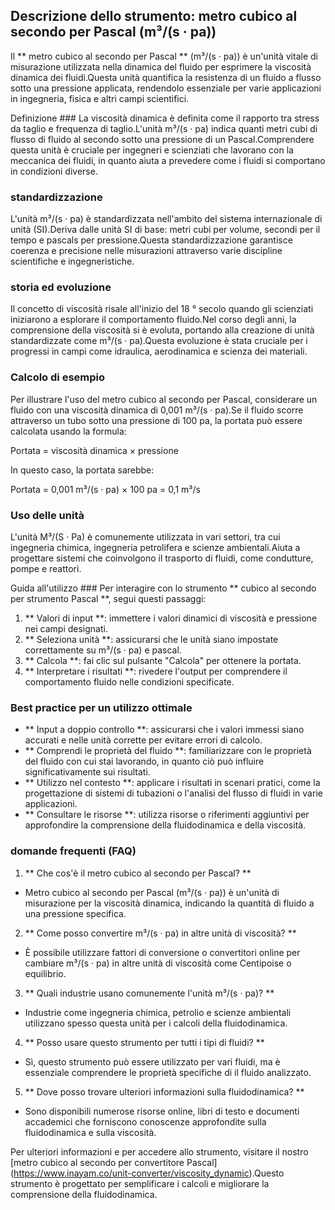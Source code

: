 ## Descrizione dello strumento: metro cubico al secondo per Pascal (m³/(s · pa))

Il ** metro cubico al secondo per Pascal ** (m³/(s · pa)) è un'unità vitale di misurazione utilizzata nella dinamica del fluido per esprimere la viscosità dinamica dei fluidi.Questa unità quantifica la resistenza di un fluido a flusso sotto una pressione applicata, rendendolo essenziale per varie applicazioni in ingegneria, fisica e altri campi scientifici.

Definizione ###
La viscosità dinamica è definita come il rapporto tra stress da taglio e frequenza di taglio.L'unità m³/(s · pa) indica quanti metri cubi di flusso di fluido al secondo sotto una pressione di un Pascal.Comprendere questa unità è cruciale per ingegneri e scienziati che lavorano con la meccanica dei fluidi, in quanto aiuta a prevedere come i fluidi si comportano in condizioni diverse.

### standardizzazione
L'unità m³/(s · pa) è standardizzata nell'ambito del sistema internazionale di unità (SI).Deriva dalle unità SI di base: metri cubi per volume, secondi per il tempo e pascals per pressione.Questa standardizzazione garantisce coerenza e precisione nelle misurazioni attraverso varie discipline scientifiche e ingegneristiche.

### storia ed evoluzione
Il concetto di viscosità risale all'inizio del 18 ° secolo quando gli scienziati iniziarono a esplorare il comportamento fluido.Nel corso degli anni, la comprensione della viscosità si è evoluta, portando alla creazione di unità standardizzate come m³/(s · pa).Questa evoluzione è stata cruciale per i progressi in campi come idraulica, aerodinamica e scienza dei materiali.

### Calcolo di esempio
Per illustrare l'uso del metro cubico al secondo per Pascal, considerare un fluido con una viscosità dinamica di 0,001 m³/(s · pa).Se il fluido scorre attraverso un tubo sotto una pressione di 100 pa, la portata può essere calcolata usando la formula:

Portata = viscosità dinamica × pressione

In questo caso, la portata sarebbe:

Portata = 0,001 m³/(s · pa) × 100 pa = 0,1 m³/s

### Uso delle unità
L'unità M³/(S · Pa) è comunemente utilizzata in vari settori, tra cui ingegneria chimica, ingegneria petrolifera e scienze ambientali.Aiuta a progettare sistemi che coinvolgono il trasporto di fluidi, come condutture, pompe e reattori.

Guida all'utilizzo ###
Per interagire con lo strumento ** cubico al secondo per strumento Pascal **, segui questi passaggi:
1. ** Valori di input **: immettere i valori dinamici di viscosità e pressione nei campi designati.
2. ** Seleziona unità **: assicurarsi che le unità siano impostate correttamente su m³/(s · pa) e pascal.
3. ** Calcola **: fai clic sul pulsante "Calcola" per ottenere la portata.
4. ** Interpretare i risultati **: rivedere l'output per comprendere il comportamento fluido nelle condizioni specificate.

### Best practice per un utilizzo ottimale
- ** Input a doppio controllo **: assicurarsi che i valori immessi siano accurati e nelle unità corrette per evitare errori di calcolo.
- ** Comprendi le proprietà del fluido **: familiarizzare con le proprietà del fluido con cui stai lavorando, in quanto ciò può influire significativamente sui risultati.
- ** Utilizzo nel contesto **: applicare i risultati in scenari pratici, come la progettazione di sistemi di tubazioni o l'analisi del flusso di fluidi in varie applicazioni.
- ** Consultare le risorse **: utilizza risorse o riferimenti aggiuntivi per approfondire la comprensione della fluidodinamica e della viscosità.

### domande frequenti (FAQ)

1. ** Che cos'è il metro cubico al secondo per Pascal? **
- Metro cubico al secondo per Pascal (m³/(s · pa)) è un'unità di misurazione per la viscosità dinamica, indicando la quantità di fluido a una pressione specifica.

2. ** Come posso convertire m³/(s · pa) in altre unità di viscosità? **
- È possibile utilizzare fattori di conversione o convertitori online per cambiare m³/(s · pa) in altre unità di viscosità come Centipoise o equilibrio.

3. ** Quali industrie usano comunemente l'unità m³/(s · pa)? **
- Industrie come ingegneria chimica, petrolio e scienze ambientali utilizzano spesso questa unità per i calcoli della fluidodinamica.

4. ** Posso usare questo strumento per tutti i tipi di fluidi? **
- Sì, questo strumento può essere utilizzato per vari fluidi, ma è essenziale comprendere le proprietà specifiche di il fluido analizzato.

5. ** Dove posso trovare ulteriori informazioni sulla fluidodinamica? **
- Sono disponibili numerose risorse online, libri di testo e documenti accademici che forniscono conoscenze approfondite sulla fluidodinamica e sulla viscosità.

Per ulteriori informazioni e per accedere allo strumento, visitare il nostro [metro cubico al secondo per convertitore Pascal] (https://www.inayam.co/unit-converter/viscosity_dynamic).Questo strumento è progettato per semplificare i calcoli e migliorare la comprensione della fluidodinamica.